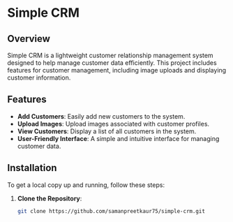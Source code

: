 # Simple CRM

## Overview
Simple CRM is a lightweight customer relationship management system designed to help manage customer data efficiently. This project includes features for customer management, including image uploads and displaying customer information.

## Features
- **Add Customers**: Easily add new customers to the system.
- **Upload Images**: Upload images associated with customer profiles.
- **View Customers**: Display a list of all customers in the system.
- **User-Friendly Interface**: A simple and intuitive interface for managing customer data.

## Installation

To get a local copy up and running, follow these steps:

1. **Clone the Repository**:
   ```bash
   git clone https://github.com/samanpreetkaur75/simple-crm.git
